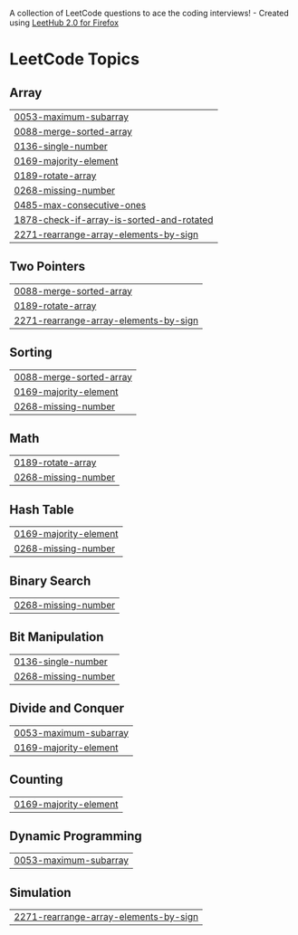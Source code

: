 A collection of LeetCode questions to ace the coding interviews! - Created using [LeetHub 2.0 for Firefox](https://github.com/maitreya2954/LeetHub-2.0-Firefox)
<!---LeetCode Topics Start-->
# LeetCode Topics
## Array
|  |
| ------- |
| [0053-maximum-subarray](https://github.com/Manujdixit/Leetcode/tree/master/0053-maximum-subarray) |
| [0088-merge-sorted-array](https://github.com/Manujdixit/Leetcode/tree/master/0088-merge-sorted-array) |
| [0136-single-number](https://github.com/Manujdixit/Leetcode/tree/master/0136-single-number) |
| [0169-majority-element](https://github.com/Manujdixit/Leetcode/tree/master/0169-majority-element) |
| [0189-rotate-array](https://github.com/Manujdixit/Leetcode/tree/master/0189-rotate-array) |
| [0268-missing-number](https://github.com/Manujdixit/Leetcode/tree/master/0268-missing-number) |
| [0485-max-consecutive-ones](https://github.com/Manujdixit/Leetcode/tree/master/0485-max-consecutive-ones) |
| [1878-check-if-array-is-sorted-and-rotated](https://github.com/Manujdixit/Leetcode/tree/master/1878-check-if-array-is-sorted-and-rotated) |
| [2271-rearrange-array-elements-by-sign](https://github.com/Manujdixit/Leetcode/tree/master/2271-rearrange-array-elements-by-sign) |
## Two Pointers
|  |
| ------- |
| [0088-merge-sorted-array](https://github.com/Manujdixit/Leetcode/tree/master/0088-merge-sorted-array) |
| [0189-rotate-array](https://github.com/Manujdixit/Leetcode/tree/master/0189-rotate-array) |
| [2271-rearrange-array-elements-by-sign](https://github.com/Manujdixit/Leetcode/tree/master/2271-rearrange-array-elements-by-sign) |
## Sorting
|  |
| ------- |
| [0088-merge-sorted-array](https://github.com/Manujdixit/Leetcode/tree/master/0088-merge-sorted-array) |
| [0169-majority-element](https://github.com/Manujdixit/Leetcode/tree/master/0169-majority-element) |
| [0268-missing-number](https://github.com/Manujdixit/Leetcode/tree/master/0268-missing-number) |
## Math
|  |
| ------- |
| [0189-rotate-array](https://github.com/Manujdixit/Leetcode/tree/master/0189-rotate-array) |
| [0268-missing-number](https://github.com/Manujdixit/Leetcode/tree/master/0268-missing-number) |
## Hash Table
|  |
| ------- |
| [0169-majority-element](https://github.com/Manujdixit/Leetcode/tree/master/0169-majority-element) |
| [0268-missing-number](https://github.com/Manujdixit/Leetcode/tree/master/0268-missing-number) |
## Binary Search
|  |
| ------- |
| [0268-missing-number](https://github.com/Manujdixit/Leetcode/tree/master/0268-missing-number) |
## Bit Manipulation
|  |
| ------- |
| [0136-single-number](https://github.com/Manujdixit/Leetcode/tree/master/0136-single-number) |
| [0268-missing-number](https://github.com/Manujdixit/Leetcode/tree/master/0268-missing-number) |
## Divide and Conquer
|  |
| ------- |
| [0053-maximum-subarray](https://github.com/Manujdixit/Leetcode/tree/master/0053-maximum-subarray) |
| [0169-majority-element](https://github.com/Manujdixit/Leetcode/tree/master/0169-majority-element) |
## Counting
|  |
| ------- |
| [0169-majority-element](https://github.com/Manujdixit/Leetcode/tree/master/0169-majority-element) |
## Dynamic Programming
|  |
| ------- |
| [0053-maximum-subarray](https://github.com/Manujdixit/Leetcode/tree/master/0053-maximum-subarray) |
## Simulation
|  |
| ------- |
| [2271-rearrange-array-elements-by-sign](https://github.com/Manujdixit/Leetcode/tree/master/2271-rearrange-array-elements-by-sign) |
<!---LeetCode Topics End-->